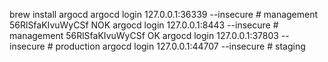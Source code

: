 brew install argocd
argocd login 127.0.0.1:36339 --insecure # management 56RlSfaKIvuWyCSf NOK
argocd login 127.0.0.1:8443 --insecure # management 56RlSfaKIvuWyCSf OK
argocd login 127.0.0.1:37803 --insecure # production
argocd login 127.0.0.1:44707 --insecure # staging
